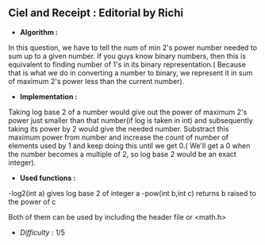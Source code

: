 ## Ciel and Receipt : Editorial by Richi

* __Algorithm :__

In this question, we have to tell the num of min 2's power number needed to sum up to a given number. If you guys know 
binary numbers, then this is equivalent to finding number of 1's in its binary representation.( Because that is what we do in converting
a number to binary, we represent it in sum of maximum 2's power less than the current number).

* __Implementation :__

Taking log base 2 of a number would give out the power of maximum 2's power just smaller than that number(if log is taken in int) and subsequently
taking its power by 2 would give the needed number. Substract this maximum power from number and increase the count of number of elements used by 1 and
keep doing this until we get 0.( We'll get a 0 when the number becomes a multiple of 2, so log base 2 would be an exact integer).



* __Used functions :__

-log2(int a) gives log base 2 of integer a
-pow(int b,int c) returns b raised to the power of c

Both of them can be used by including the header file <cmath> or <math.h>


* _Difficulty_ : 1/5 